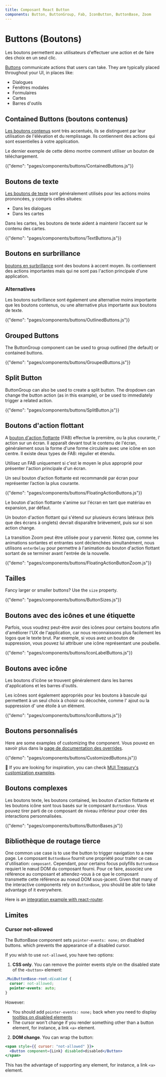 ```yaml
---
title: Composant React Button
components: Button, ButtonGroup, Fab, IconButton, ButtonBase, Zoom
---
```


# Buttons (Boutons)

<p class="description">Les boutons permettent aux utilisateurs d'effectuer une action et de faire des choix en un seul clic.</p>

[Buttons](https://material.io/design/components/buttons.html) communicate actions that users can take. They are typically placed throughout your UI, in places like:

- Dialogues
- Fenêtres modales
- Formulaires
- Cartes
- Barres d'outils

## Contained Buttons (boutons contenus)

[Les boutons contenus](https://material.io/design/components/buttons.html#contained-button) sont très accentués, ils se distinguent par leur utilisation de l'élévation et du remplissage. Ils contiennent des actions qui sont essentielles à votre application.

Le dernier exemple de cette démo montre comment utiliser un bouton de téléchargement.

{{"demo": "pages/components/buttons/ContainedButtons.js"}}

## Boutons de texte

[Les boutons de texte](https://material.io/design/components/buttons.html#text-button) sont généralement utilisés pour les actions moins prononcées, y compris celles situées:

- Dans les dialogues
- Dans les cartes

Dans les cartes, les boutons de texte aident à maintenir l’accent sur le contenu des cartes.

{{"demo": "pages/components/buttons/TextButtons.js"}}

## Boutons en surbrillance

[boutons en surbrillance](https://material.io/design/components/buttons.html#outlined-button) sont des boutons à accent moyen. Ils contiennent des actions importantes mais qui ne sont pas l'action principale d'une application.

### Alternatives

Les boutons surbrillance sont également une alternative moins importante que les boutons contenus, ou une alternative plus importante aux boutons de texte.

{{"demo": "pages/components/buttons/OutlinedButtons.js"}}

## Grouped Buttons

The ButtonGroup component can be used to group outlined (the default) or contained buttons.

{{"demo": "pages/components/buttons/GroupedButtons.js"}}

## Split Button

ButtonGroup can also be used to create a split button. The dropdown can change the button action (as in this example), or be used to immediately trigger a related action.

{{"demo": "pages/components/buttons/SplitButton.js"}}

## Boutons d'action flottant

A [bouton d'action flottante](https://material.io/design/components/buttons-floating-action-button.html) (FAB) effectue la première, ou la plus courante, l' action sur un écran. Il apparaît devant tout le contenu de l'écran, généralement sous la forme d'une forme circulaire avec une icône en son centre. Il existe deux types de FAB: régulier et étendu.

Utilisez un FAB uniquement si c'est le moyen le plus approprié pour présenter l'action principale d'un écran.

Un seul bouton d’action flottante est recommandé par écran pour représenter l’action la plus courante.

{{"demo": "pages/components/buttons/FloatingActionButtons.js"}}

Le bouton d'action flottante s'anime sur l'écran en tant que matériau en expansion, par défaut.

Un bouton d'action flottant qui s'étend sur plusieurs écrans latéraux (tels que des écrans à onglets) devrait disparaître brièvement, puis sur si son action change.

La transition Zoom peut être utilisée pour y parvenir. Notez que, comme les animations sortantes et entrantes sont déclenchées simultanément, nous utilisons `enterDelay` pour permettre à l'animation du bouton d'action flottant sortant de se terminer avant l'entrée de la nouvelle.

{{"demo": "pages/components/buttons/FloatingActionButtonZoom.js"}}

## Tailles

Fancy larger or smaller buttons? Use the `size` property.

{{"demo": "pages/components/buttons/ButtonSizes.js"}}

## Boutons avec des icônes et une étiquette

Parfois, vous voudrez peut-être avoir des icônes pour certains boutons afin d'améliorer l'UX de l'application, car nous reconnaissons plus facilement les logos que le texte brut. Par exemple, si vous avez un bouton de suppression, vous pouvez lui attribuer une icône représentant une poubelle.

{{"demo": "pages/components/buttons/IconLabelButtons.js"}}

## Boutons avec icône

Les boutons d'icône se trouvent généralement dans les barres d'applications et les barres d'outils.

Les icônes sont également appropriés pour les boutons à bascule qui permettent à un seul choix à choisir ou décochée, comme l' ajout ou la suppression d' une étoile à un élément.

{{"demo": "pages/components/buttons/IconButtons.js"}}

## Boutons personnalisés

Here are some examples of customizing the component. Vous pouvez en savoir plus dans la [page de documentation des overrides](/customization/components/).

{{"demo": "pages/components/buttons/CustomizedButtons.js"}}

👑 If you are looking for inspiration, you can check [MUI Treasury's customization examples](https://mui-treasury.com/components/button).

## Boutons complexes

Les boutons texte, les boutons contained, les bouton d'action flottante et les boutons icône sont tous basés sur le composant `ButtonBase`. Vous pouvez tirer parti de ce composant de niveau inférieur pour créer des interactions personnalisées.

{{"demo": "pages/components/buttons/ButtonBases.js"}}

## Bibliothèque de routage tierce

One common use case is to use the button to trigger navigation to a new page. Le composant `ButtonBase` fournit une propriété pour traiter ce cas d'utilisation: `composant`. Cependant, pour certains focus polyfills `ButtonBase` requiert le nœud DOM du composant fourni. Pour ce faire, associez une référence au composant et attendez-vous à ce que le composant transmette cette référence au noeud DOM sous-jacent. Given that many of the interactive components rely on `ButtonBase`, you should be able to take advantage of it everywhere.

Here is an [integration example with react-router](/guides/composition/#button).

## Limites

### Cursor not-allowed

The ButtonBase component sets `pointer-events: none;` on disabled buttons. which prevents the appearance of a disabled cursor.

If you wish to use `not-allowed`, you have two options:

1. **CSS only**. You can remove the pointer events style on the disabled state of the `<button>` element:

```css
.MuiButtonBase-root:disabled {
  cursor: not-allowed;
  pointer-events: auto;
}
```

However:

- You should add `pointer-events: none;` back when you need to display [tooltips on disabled elements](/components/tooltips/#disabled-elements)
- The cursor won't change if you render something other than a button element, for instance, a link `<a>` element.

2. **DOM change**. You can wrap the button:

```jsx
<span style={{ cursor: "not-allowed" }}>
  <Button component={Link} disabled>disabled</Button>
</span>
```

This has the advantage of supporting any element, for instance, a link `<a>` element.